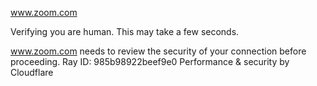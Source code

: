 www.zoom.com

Verifying you are human. This may take a few seconds.

www.zoom.com needs to review the security of your connection before proceeding.
Ray ID: 985b98922beef9e0
Performance & security by Cloudflare